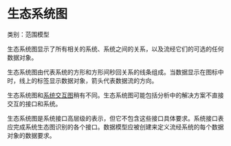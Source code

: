 # 生态系统图

类别：范围模型

生态系统图显示了所有相关的系统、系统之间的关系，以及流经它们的可选的任何数据对象。

生态系统图由代表系统的方形和方形间秒回关系的线条组成。当数据显示在图标中时，线上的标签显示数据对象，箭头代表数据流的方向。

生态系统图和[系统交互图](系统交互图.md)稍有不同。生态系统图可能包括分析中的解决方案不直接交互的接口和系统。

生态系统图是系统接口高层级的表示，但它不包含这些接口具体要求。系统接口表应完成系统生态图识别的各个接口。数据模型应被创建来定义流经系统的每个数据对象的数据要求。